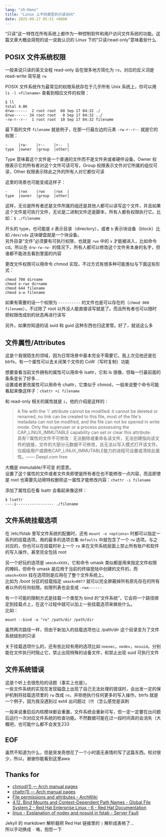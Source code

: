```yaml
---
lang: "zh-Hans"
title: "Linux 上不同类型的只读访问"
date: 2025-09-17 05:51 +0800
---
```


“只读”这一特性在所有系统上都作为一种控制软件和用户访问文件系统的功能。这篇文章大概会简短的说一说我认识的 Linux 下的“只读/read-only”意味着些什么

## POSIX 文件系统权限

一般来说只读的英文全程 read-only 会在很多地方简化为 `ro`，对应的反义词是 read-write 简写是 `rw`

POSIX 文件系统作为最常见的权限系统存在于几乎所有 Unix 系统上，你可以用 `ls -l <filename>` 查看到相应文件的权限：

```text
$ ll
total 4.0K
drwx------  2 root root  60 Sep 17 04:32 ./
drwx------ 34 root root   0 Sep 17 04:32 ../
-rw-r--r--  1 root root  10 Sep 17 04:32 filename
```

最下面的文件 `filename` 就是例子，在那一行最左边的元素 `-rw-r--r--` 就是它的权限：

```text
-     |rw-    |r--    |r--  |
type  |owner  |group  |other|
```

Type 意味着这个文件是一个普通的文件而不是文件夹或者硬件设备。Owner 权限表示它的所有者对这个文件可读可写，Group 权限表示文件对它所属的组仅可读，Other 权限表示除此之外的所有人对它都仅可读

这里的场景也可能变成这样子：

```text
-     |rwx    |rwx    |rwx  |
type  |owner  |group  |other|
```

这样，无论是所有者还是文件所属的组还是其他人都可以读写这个文件，并且如果这个文件是可执行文件，无论是二进制文件还是脚本，所有人都有权限执行它。比如：`$ ./filename`

开头的 type，也可能是 `d` 表示目录（directory），或者 `b` 表示块设备（block）比如 `/dev/sda` 这块硬盘就是一个块设备。\
另外目录“文件”必须要有可执行权限，也就是 `rwx` 中的 `x` 才能被进入，比如命令 cd。所以在 `drw-rw-rw-` 的情况下，所有人都可以修改这个文件夹本身的名字，但谁都不能进去看到里面的内容

更改文件权限可以用命令 chmod 实现，不过方式有很多种可能类似与下面这些形式：

```shell
chmod 700 dirname
chmod o-rwx dirname
chmod 644 filename
chmod a-w filename
```

如果有需要的话一个权限为 `----------` 的文件也是可以存在的（`chmod 000 filename`），不过除了 root 以外没人能直接读写就是了。而且所有者也可以随时把权限改成别的状态再进行读写

另外，如果你知道的话 suid 和 guid 这种东西也归这里管。好了，就说这么多

## 文件属性/Attributes

这是个我很陌生的领域，因为日常场景中基本完全不需要它。我上次见他还是在 btrfs，有一个属性可以去关闭某个文件的 CoW（写时复制）功能

想要查看当前文件拥有的属性可以用命令 lsattr，它和 ls 很像，但每一行最前面的条条变长了好多...\
设置或者更改属性可以用命令 chattr，它类似于 chmod，一般来说整个命令可能看起来像这样子：`chattr +i filename`

和 read-only 相关的属性就是 `i`，他的介绍是这样的：

> A file with the 'i' attribute cannot be modified: it cannot be deleted or renamed, no link can be created to this file, most of the file's metadata can not be modified, and the file can not be opened in write mode. Only the superuser or a process possessing the CAP_LINUX_IMMUTABLE capability can set or clear this attribute.\
> 具有'i'属性的文件不可修改：无法删除或重命名该文件，无法创建指向该文件的链接，文件的大部分元数据不可修改，且无法以写入模式打开该文件。仅超级用户或拥有CAP_LINUX_IMMUTABLE能力的进程可设置或清除此属性。—— Deepl.com free

大概是 immutable/不可变 的意思。\
设置了这个属性的文件或者文件夹即使是所有者在也不能修改一点内容，而且即使是 root 也需要先动用特权删除这一属性才能修改内容：`chattr -i filename`

添加了属性后在看 lsattr 会看起来像这样：

```text
$ lsattr
----i----------------- ./filename
```

## 文件系统挂载选项

在 /etc/fstab 里写文件系统的配置时，还有 `mount -o <options>` 时都可以指定一系列的挂载选项。用的最多的选项合集 `defaults` 中就包含了一个 `rw` 选项。与之对应的，你也可以在挂载时补上一个 `ro` 来在文件系统层面上禁止所有账户和软件的写入操作，甚至完全包括 root

另一个好玩的选项是 `umask=XXXX`，它和命令 umask 类似都是用来指定文件权限的掩码，但命令 umask 是应用于当前的终端登陆中创建的文件的，而 `umask=XXXX` 挂在选项则是应用在了整个文件系统上。\
比如为 /boot 分区的挂载指定 `umask=0077` 就可以完全屏蔽掉所有原先存在的所有者以外的任何权限。权限列表也会变成 `-rwx------`

有一个可能的限制方式是挂载一个类型为 bind 的“文件系统”，它会将一个路径绑定到挂载点上，在这个过程中就可以加上一些挂载选项来做些什么。\
比如：

```shell
mount --bind -o "ro" /path/dir /path/dir
```

虽然两次路径一样，但由于新加入的挂载选项也让 /path/dir 这个目录变为了文件系统级别的只读

关于挂载选项什么的，还有些比较有用的选项比如 `noexec`，`nodev`，`nosuid`。分别能在文件执行时阻止它，禁止出现特殊的设备文件，和禁止出现 suid 可执行文件

## 文件系统错误

这是个听上去很危险的话题（事实上也是）。\
一些文件系统的实现在发现磁盘上出现了自己无法处理的错误时，会出发一定的保护机制将挂载选项里的 `rw` 改成 `ro`，并拒绝执行任何更多的写入操作。btrfs 就是一个例子，因为我没遇到过 ext4 出问题过（什（怎么感觉是讽刺

一般来说重启后内核模块都会重置，文件系统会重新可写，但一定一定要在出问题后运行一次对应文件系统的检查功能。不然数据可能在过一段时间真的会消失（大概吧，也可能什么都不会发生233

## EOF

虽然不知道为什么，但是突发奇想花了一个小时面无表情的写了这篇东西。校对很少，所以，谢谢你能看到这里awa

## Thanks for

- [chmod(1) — Arch manual pages](https://man.archlinux.org/man/chmod.1.en)
- [chattr(1) — Arch manual pages](https://man.archlinux.org/man/chattr.1.en)
- [File permissions and attributes - ArchWiki](https://wiki.archlinux.org/title/File_permissions_and_attributes#File_attributes)
- [4.12. Bind Mounts and Context-Dependent Path Names - Global File System 2 - Red Hat Enterprise Linux - 6 - Red Hat Documentation](https://docs.redhat.com/en/documentation/red_hat_enterprise_linux/6/html/global_file_system_2/s1-manage-pathnames)
- [linux - Explanation of nodev and nosuid in fstab - Server Fault](https://serverfault.com/a/547240/1244499)

Jekyll 的 markdown 解析器把 Red Hat 链接里的 `|` 解析成表格了...\
所以手动换成 `-` 咯，抱怨一下
